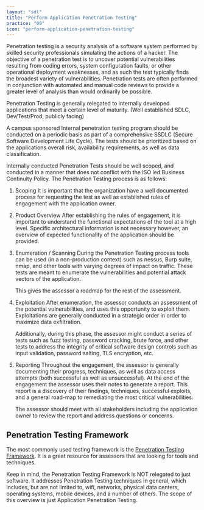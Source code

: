 ```yaml
---
layout: "sdl"
title: "Perform Application Penetration Testing"
practice: "09"
icon: "perform-application-penetration-testing"
---
```

Penetration testing is a security analysis of a software system performed by skilled security professionals simulating the actions of a hacker. The objective of a penetration test is to uncover potential vulnerabilities resulting from coding errors, system configuration faults, or other operational deployment weaknesses, and as such the test typically finds the broadest variety of vulnerabilities. Penetration tests are often performed in conjunction with automated and manual code reviews to provide a greater level of analysis than would ordinarily be possible.

Penetration Testing is generally relegated to internally developed applications that meet a certain level of maturity. (Well established SDLC, Dev/Test/Prod, publicly facing)

A campus sponsored Internal penetration testing program should be conducted on a
periodic basis as part of a comprehensive SSDLC (Secure Software Development Life
Cycle). The tests should be prioritized based on the applications overall risk, availability requirements, as well as data classification.

Internally conducted Penetration Tests should be well scoped, and conducted in a manner
that does not conflict with the ISO led Business Continuity Policy. The Penetration Testing process is as follows:
1. Scoping
    It is important that the organization have a well documented process for requesting the test as well as established rules of engagement with the application owner.
2. Product Overview
    After establishing the rules of engagement, it is important to understand the functional expectations of the tool at a high level. Specific architectural information is not necessary however, an overview of expected functionality of the application should be provided.
3. Enumeration / Scanning
    During the Penetration Testing process tools can be used (in a non-production context) such as nessus, Burp suite, nmap, and other tools with varying degrees of impact on traffic. These tests are meant to enumerate the vulnerabilities and potential attack vectors of the application. 

    This gives the assessor a roadmap for the rest of the assessment.
4. Exploitation
    After enumeration, the assessor conducts an assessment of the potential vulnerabilities, and uses this opportunity to exploit them. Exploitations are generally conducted in a strategic order in order to maximize data exfiltration. 

    Additionally, during this phase, the assessor might conduct a series of tests such as fuzz testing, password cracking, brute force, and other tests to address the integrity of critical software design controls such as input validation, password salting, TLS encryption, etc.
5. Reporting
    Throughout the engagement, the assessor is generally documenting their progress, techniques, as well as data access attempts (both successful as well as unsuccessful). At the end of the engagement the assessor uses their notes to generate a report. This report is a discovery of their findings, techniques, successful exploits, and a general road-map to remediating the most critical vulnerabilities.

    The assessor should meet with all stakeholders including the application owner to review the report and address questions or concerns.
    
## Penetration Testing Framework
The most commonly used testing framework is the [Penetration Testing Framework](http://www.vulnerabilityassessment.co.uk/Penetration%20Test.html). It is a
great resource for assessors that are looking for tools and techniques. 

Keep in mind, the Penetration Testing Framework is NOT relegated to just software. It addresses 
Penetration Testing techniques in general, which includes, but are not limited to, wifi, networks, physical data centers, operating systems, mobile devices, and a number of others.
The scope of this overview is just Application Penetration Testing.
